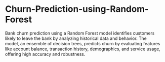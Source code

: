 # Churn-Prediction-using-Random-Forest
Bank churn prediction using a Random Forest model identifies customers likely to leave the bank by analyzing historical data and behavior. The model, an ensemble of decision trees, predicts churn by evaluating features like account balance, transaction history, demographics, and service usage, offering high accuracy and robustness.
